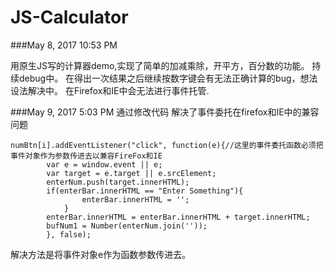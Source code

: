 # JS-Calculator
###May 8, 2017 10:53 PM

用原生JS写的计算器demo,实现了简单的加减乘除，开平方，百分数的功能。
持续debug中。
在得出一次结果之后继续按数字键会有无法正确计算的bug，想法设法解决中。
在Firefox和IE中会无法进行事件托管.

###May 9, 2017 5:03 PM
通过修改代码 解决了事件委托在firefox和IE中的兼容问题
```
numBtn[i].addEventListener("click", function(e){//这里的事件委托函数必须把事件对象作为参数传进去以兼容FireFox和IE
		var e = window.event || e;
		var target = e.target || e.srcElement;
		enterNum.push(target.innerHTML);
		if(enterBar.innerHTML == "Enter Something"){
				enterBar.innerHTML = '';
			}	
		enterBar.innerHTML = enterBar.innerHTML + target.innerHTML;
		bufNum1 = Number(enterNum.join(''));
		}, false);
```
解决方法是将事件对象e作为函数参数传进去。


